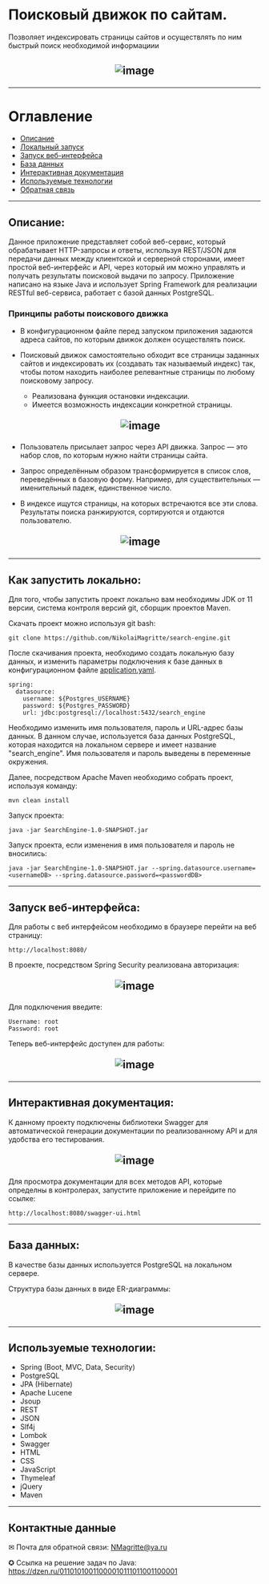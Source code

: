 # Поисковый движок по сайтам.
Позволяет индексировать страницы сайтов и осуществлять по ним быстрый поиск необходимой информациии

<h2 align="center">

![image](./readme_assets/preview.PNG )</h2>

---
# Оглавление
- [Описание](#Описание)
- [Локальный запуск](#Как-запустить-локально)
- [Запуск веб-интерфейса](#Запуск-веб-интерфейса)
- [База данных](#База-данных)
- [Интерактивная документация](#Интерактивная-документация)
- [Используемые технологии](#Используемые-технологии)
- [Обратная связь](#Контактные-данные)

___
## Описание:
Данное приложение представляет собой веб-сервис, который обрабатывает HTTP-запросы и ответы, используя REST/JSON для передачи данных между клиентской и серверной сторонами, имеет простой веб-интерфейс и API, через который им можно управлять и получать результаты поисковой выдачи по запросу. Приложение написано на языке Java и использует Spring Framework для реализации RESTful веб-сервиса, работает с базой данных PostgreSQL.


### Принципы работы поискового движка

- В конфигурационном файле перед запуском приложения задаются адреса сайтов, по которым движок должен осуществлять поиск.
- Поисковый движок самостоятельно обходит все страницы заданных сайтов и индексировать их (создавать так называемый индекс) так, чтобы потом находить наиболее релевантные страницы по любому поисковому запросу.
  - Реализована функция остановки индексации.
  - Имеется возможность индексации конкретной страницы.
  <h2 align="center" style="margin: 0; padding: 0;">

  ![image](./readme_assets/Indexing.gif )</h2>
 
- Пользователь присылает запрос через API движка. Запрос — это набор слов, по которым нужно найти страницы сайта.
- Запрос определённым образом трансформируется в список слов, переведённых в базовую форму. Например, для существительных — именительный падеж, единственное число.
- В индексе ищутся страницы, на которых встречаются все эти слова.
Результаты поиска ранжируются, сортируются и отдаются пользователю.

  <h2 align="center" style="margin: 0; padding: 0;">

  ![image](./readme_assets/Search.gif )</h2>
____

## Как запустить локально:

Для того, чтобы запустить проект локально вам необходимы JDK от 11 версии, система контроля версий git, сборщик проектов Maven.

Скачать проект можно используя git bash:

    git clone https://github.com/NikolaiMagritte/search-engine.git
После скачивания проекта, необходимо создать локальную базу данных, и изменить параметры подключения к базе данных в конфигурационном файле <u>application.yaml</u>.

````
spring:
  datasource:
    username: ${Postgres_USERNAME}
    password: ${Postgres_PASSWORD}
    url: jdbc:postgresql://localhost:5432/search_engine
````
Необходимо изменить имя пользователя, пароль и URL-адрес базы данных. В данном случае, используется база данных PostgreSQL, которая находится на локальном сервере и имеет название "search_engine". Имя пользователя и пароль выведены в переменные окружения.

Далее, посредством Apache Maven необходимо собрать проект, используя команду:

    mvn clean install

Запуск проекта: 

    java -jar SearchEngine-1.0-SNAPSHOT.jar

Запуск проекта, если изменения в имя пользователя и пароль не вносились: 

    java -jar SearchEngine-1.0-SNAPSHOT.jar --spring.datasource.username=<usernameDB> --spring.datasource.password=<passwordDB>

____
## Запуск веб-интерфейса:

Для работы с веб интерфейсом необходимо в браузере перейти на веб страницу:

    http://localhost:8080/


В проекте, посредством Spring Security реализована авторизация:

<h2 align="center" style="margin: 0; padding: 0;">

![image](./readme_assets/login.PNG )</h2>
Для подключения введите:

    Username: root
    Password: root
Теперь веб-интерфейс доступен для работы:
<h2 align="center" style="margin: 0; padding: 0;">

![image](./readme_assets/preview.PNG )</h2>

____
## Интерактивная документация:
К данному проекту подключены библиотеки Swagger для автоматической генерации документации по реализованному API и для удобства его тестирования.
<h2 align="center" style="margin: 0; padding: 0;">

![image](./readme_assets/swagger.PNG )</h2>

Для просмотра документации для всех методов API, которые определны в контролерах, запустите приложение и перейдите по ссылке:

    http://localhost:8080/swagger-ui.html



    
____
## База данных:

В качестве базы данных используется PostgreSQL на локальном сервере.

Структура базы данных в виде ER-диаграммы:

<h2 align="center" style="margin: 0; padding: 0;">

![image](./readme_assets/DB.PNG )</h2>
____

## Используемые технологии:

- Spring (Boot, MVC, Data, Security)
- PostgreSQL
- JPA (Hibernate)
- Apache Lucene
- Jsoup
- REST
- JSON
- Slf4j
- Lombok
- Swagger
- HTML
- CSS
- JavaScript
- Thymeleaf
- jQuery
- Maven

____

## Контактные данные

✉ Почта для обратной связи:
<a href="mailto:NMagritte@ya.ru&body=Привет, у меня есть вопрос по твоему дипломному проекту.">NMagritte@ya.ru</a>


✪ Ссылка на решение задач по Java:
https://dzen.ru/01101010011000010111011001100001